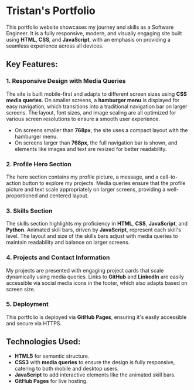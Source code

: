 # Tristan's Portfolio

This portfolio website showcases my journey and skills as a Software Engineer. It is a fully responsive, modern, and visually engaging site built using **HTML**, **CSS**, and **JavaScript**, with an emphasis on providing a seamless experience across all devices.

## Key Features:

### 1. Responsive Design with Media Queries
The site is built mobile-first and adapts to different screen sizes using **CSS media queries**. On smaller screens, a **hamburger menu** is displayed for easy navigation, which transitions into a traditional navigation bar on larger screens. The layout, font sizes, and image scaling are all optimized for various screen resolutions to ensure a smooth user experience.

- On screens smaller than **768px**, the site uses a compact layout with the hamburger menu.
- On screens larger than **768px**, the full navigation bar is shown, and elements like images and text are resized for better readability.

### 2. Profile Hero Section
The hero section contains my profile picture, a message, and a call-to-action button to explore my projects. Media queries ensure that the profile picture and text scale appropriately on larger screens, providing a well-proportioned and centered layout.

### 3. Skills Section
The skills section highlights my proficiency in **HTML**, **CSS**, **JavaScript**, and **Python**. Animated skill bars, driven by **JavaScript**, represent each skill's level. The layout and size of the skills bars adjust with media queries to maintain readability and balance on larger screens.

### 4. Projects and Contact Information
My projects are presented with engaging project cards that scale dynamically using media queries. Links to **GitHub** and **LinkedIn** are easily accessible via social media icons in the footer, which also adapts based on screen size.

### 5. Deployment
This portfolio is deployed via **GitHub Pages**, ensuring it's easily accessible and secure via HTTPS.

## Technologies Used:
- **HTML5** for semantic structure.
- **CSS3** with **media queries** to ensure the design is fully responsive, catering to both mobile and desktop users.
- **JavaScript** to add interactive elements like the animated skill bars.
- **GitHub Pages** for live hosting.
